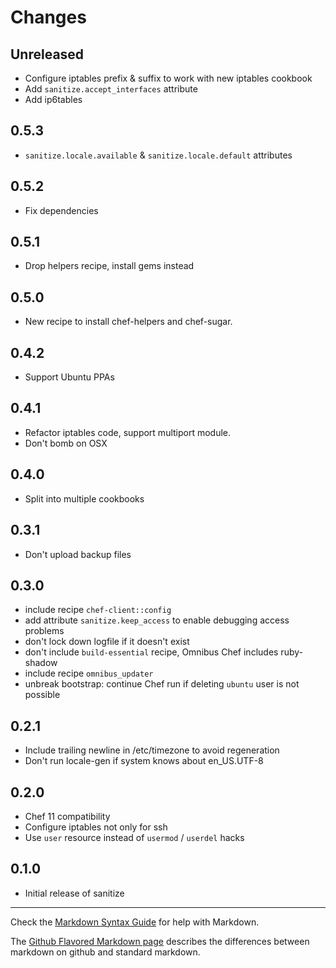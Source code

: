 Changes
=======

Unreleased
----------
* Configure iptables prefix & suffix to work with new iptables
  cookbook
* Add `sanitize.accept_interfaces` attribute
* Add ip6tables

0.5.3
-----
* `sanitize.locale.available` & `sanitize.locale.default` attributes

0.5.2
-----
* Fix dependencies

0.5.1
-----
* Drop helpers recipe, install gems instead

0.5.0
-----
* New recipe to install chef-helpers and chef-sugar.

0.4.2
-----
* Support Ubuntu PPAs

0.4.1
-----
* Refactor iptables code, support multiport module.
* Don't bomb on OSX

0.4.0
-----
* Split into multiple cookbooks

0.3.1
-----
* Don't upload backup files

0.3.0
-----
* include recipe `chef-client::config`
* add attribute `sanitize.keep_access` to enable debugging access
  problems
* don't lock down logfile if it doesn't exist
* don't include `build-essential` recipe, Omnibus Chef includes
  ruby-shadow
* include recipe `omnibus_updater`
* unbreak bootstrap: continue Chef run if deleting `ubuntu` user is not possible

0.2.1
-----
* Include trailing newline in /etc/timezone to avoid regeneration
* Don't run locale-gen if system knows about en_US.UTF-8

0.2.0
-----
* Chef 11 compatibility
* Configure iptables not only for ssh
* Use `user` resource instead of `usermod` / `userdel` hacks

0.1.0
-----
* Initial release of sanitize

- - - 
Check the [Markdown Syntax Guide](http://daringfireball.net/projects/markdown/syntax) for help with Markdown.

The [Github Flavored Markdown page](http://github.github.com/github-flavored-markdown/) describes the differences between markdown on github and standard markdown.
